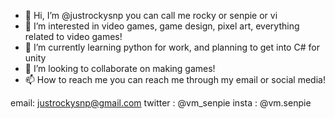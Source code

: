 - 👋 Hi, I’m @justrockysnp you can call me rocky or senpie or vi
- 👀 I’m interested in video games, game design, pixel art, everything related to video games!
- 🌱 I’m currently learning python for work, and planning to get into C# for unity
- 💞️ I’m looking to collaborate on making games!
- 📫 How to reach me you can reach me through my email or social media!

email: justrockysnp@gmail.com
twitter : @vm_senpie
insta : @vm.senpie
<!---
justrockysnp/justrockysnp is a ✨ special ✨ repository because its `README.md` (this file) appears on your GitHub profile.
You can click the Preview link to take a look at your changes.
--->
